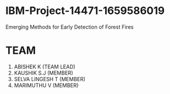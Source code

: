 # IBM-Project-14471-1659586019
Emerging Methods for Early Detection of Forest Fires


# TEAM 
1. ABISHEK K (TEAM LEAD)
2. KAUSHIK S.J (MEMBER)
3. SELVA LINGESH T (MEMBER)
4. MARIMUTHU V (MEMBER)
